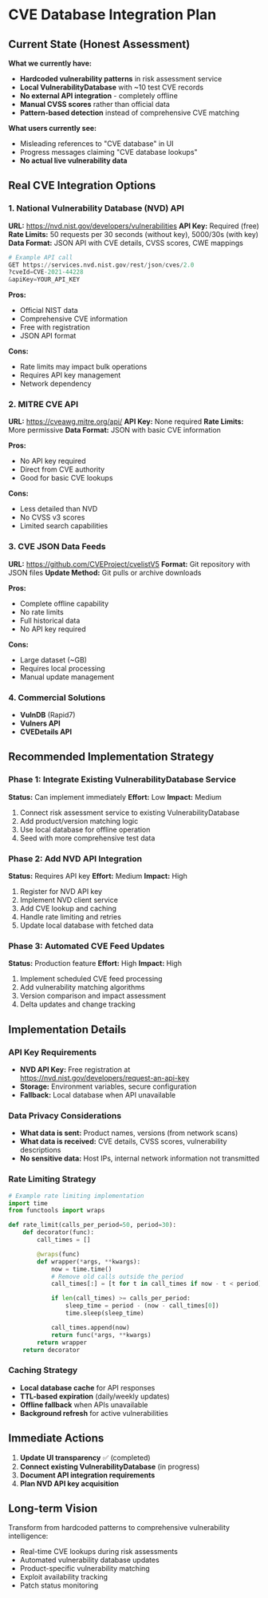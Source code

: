 # CVE Database Integration Plan

## Current State (Honest Assessment)

**What we currently have:**
- **Hardcoded vulnerability patterns** in risk assessment service
- **Local VulnerabilityDatabase** with ~10 test CVE records
- **No external API integration** - completely offline
- **Manual CVSS scores** rather than official data
- **Pattern-based detection** instead of comprehensive CVE matching

**What users currently see:**
- Misleading references to "CVE database" in UI
- Progress messages claiming "CVE database lookups"
- **No actual live vulnerability data**

## Real CVE Integration Options

### 1. National Vulnerability Database (NVD) API
**URL:** https://nvd.nist.gov/developers/vulnerabilities
**API Key:** Required (free)
**Rate Limits:** 50 requests per 30 seconds (without key), 5000/30s (with key)
**Data Format:** JSON API with CVE details, CVSS scores, CWE mappings

```python
# Example API call
GET https://services.nvd.nist.gov/rest/json/cves/2.0
?cveId=CVE-2021-44228
&apiKey=YOUR_API_KEY
```

**Pros:**
- Official NIST data
- Comprehensive CVE information
- Free with registration
- JSON API format

**Cons:**
- Rate limits may impact bulk operations
- Requires API key management
- Network dependency

### 2. MITRE CVE API
**URL:** https://cveawg.mitre.org/api/
**API Key:** None required
**Rate Limits:** More permissive
**Data Format:** JSON with basic CVE information

**Pros:**
- No API key required
- Direct from CVE authority
- Good for basic CVE lookups

**Cons:**
- Less detailed than NVD
- No CVSS v3 scores
- Limited search capabilities

### 3. CVE JSON Data Feeds
**URL:** https://github.com/CVEProject/cvelistV5
**Format:** Git repository with JSON files
**Update Method:** Git pulls or archive downloads

**Pros:**
- Complete offline capability
- No rate limits
- Full historical data
- No API key required

**Cons:**
- Large dataset (~GB)
- Requires local processing
- Manual update management

### 4. Commercial Solutions
- **VulnDB** (Rapid7)
- **Vulners API**
- **CVEDetails API**

## Recommended Implementation Strategy

### Phase 1: Integrate Existing VulnerabilityDatabase Service
**Status:** Can implement immediately
**Effort:** Low
**Impact:** Medium

1. Connect risk assessment service to existing VulnerabilityDatabase
2. Add product/version matching logic
3. Use local database for offline operation
4. Seed with more comprehensive test data

### Phase 2: Add NVD API Integration
**Status:** Requires API key
**Effort:** Medium
**Impact:** High

1. Register for NVD API key
2. Implement NVD client service
3. Add CVE lookup and caching
4. Handle rate limiting and retries
5. Update local database with fetched data

### Phase 3: Automated CVE Feed Updates
**Status:** Production feature
**Effort:** High
**Impact:** High

1. Implement scheduled CVE feed processing
2. Add vulnerability matching algorithms
3. Version comparison and impact assessment
4. Delta updates and change tracking

## Implementation Details

### API Key Requirements
- **NVD API Key:** Free registration at https://nvd.nist.gov/developers/request-an-api-key
- **Storage:** Environment variables, secure configuration
- **Fallback:** Local database when API unavailable

### Data Privacy Considerations
- **What data is sent:** Product names, versions (from network scans)
- **What data is received:** CVE details, CVSS scores, vulnerability descriptions
- **No sensitive data:** Host IPs, internal network information not transmitted

### Rate Limiting Strategy
```python
# Example rate limiting implementation
import time
from functools import wraps

def rate_limit(calls_per_period=50, period=30):
    def decorator(func):
        call_times = []

        @wraps(func)
        def wrapper(*args, **kwargs):
            now = time.time()
            # Remove old calls outside the period
            call_times[:] = [t for t in call_times if now - t < period]

            if len(call_times) >= calls_per_period:
                sleep_time = period - (now - call_times[0])
                time.sleep(sleep_time)

            call_times.append(now)
            return func(*args, **kwargs)
        return wrapper
    return decorator
```

### Caching Strategy
- **Local database cache** for API responses
- **TTL-based expiration** (daily/weekly updates)
- **Offline fallback** when APIs unavailable
- **Background refresh** for active vulnerabilities

## Immediate Actions

1. **Update UI transparency** ✅ (completed)
2. **Connect existing VulnerabilityDatabase** (in progress)
3. **Document API integration requirements**
4. **Plan NVD API key acquisition**

## Long-term Vision

Transform from hardcoded patterns to comprehensive vulnerability intelligence:
- Real-time CVE lookups during risk assessments
- Automated vulnerability database updates
- Product-specific vulnerability matching
- Exploit availability tracking
- Patch status monitoring